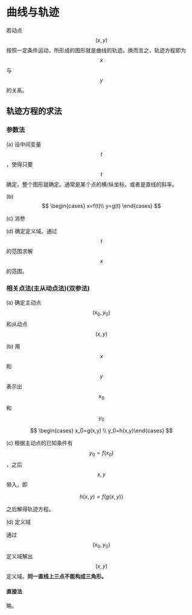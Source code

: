 # 曲线与轨迹

若动点 $$ (x,y) $$ 按照一定条件运动，所形成的图形就是曲线的轨迹。换而言之，轨迹方程即为 $$ x $$ 与 $$ y $$  的关系。

## 轨迹方程的求法

### 参数法

(a) 设中间变量 $$ t $$ ，使得只要 $$ t $$ 确定，整个图形就确定。通常是某个点的横/纵坐标，或者是直线的斜率。

(b) $$ \begin{cases} x=f(t)\\ y=g(t) \end{cases} $$

(c) 消参

(d) 确定定义域。通过 $$ t $$ 的范围求解 $$ x $$ 的范围。

### 相关点法(主从动点法)(双参法)

(a) 确定主动点 $$ (x_0,y_0) $$ 和从动点 $$ (x,y) $$

(b) 用 $$ x $$ 和 $$ y $$ 表示出 $$ x_0 $$ 和 $$ y_0 $$

$$ \begin{cases} x_0=g(x,y) \\ y_0=h(x,y)\end{cases} $$

(c) 根据主动点的已知条件有 $$ y_0=f(x_0) $$，之后 $$ x,y $$ 带入，即

$$ h(x,y)=f(g(x,y)) $$

之后解得轨迹方程。

(d) 定义域

通过 $$(x_0,y_0)$$ 定义域解出 $$(x,y)$$ 定义域。**同一直线上三点不能构成三角形。**

#### 直接法

略。
